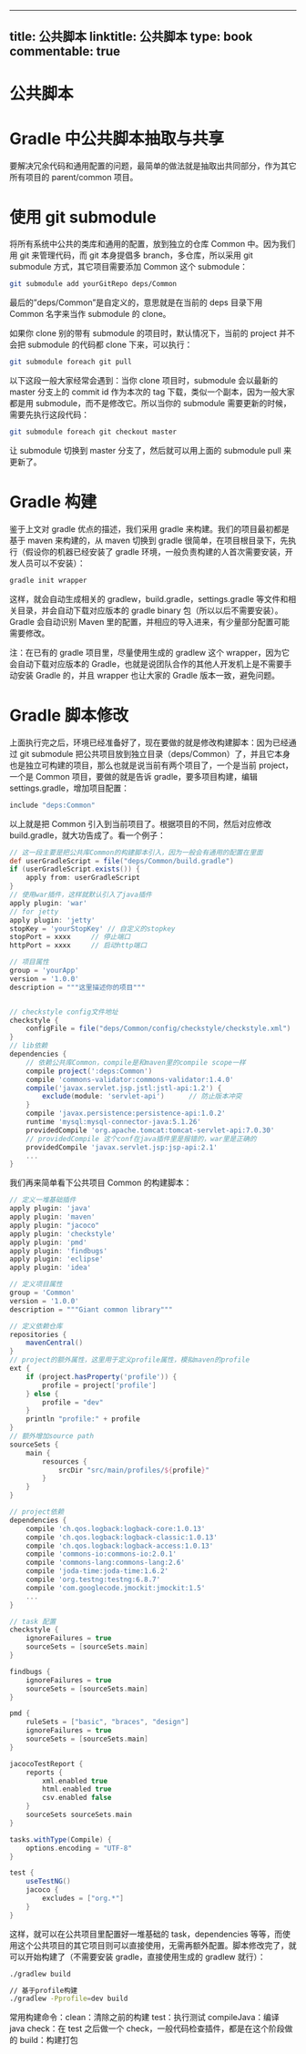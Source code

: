 
---
title: 公共脚本
linktitle: 公共脚本
type: book
commentable: true
---

# 公共脚本

# Gradle 中公共脚本抽取与共享

要解决冗余代码和通用配置的问题，最简单的做法就是抽取出共同部分，作为其它所有项目的 parent/common 项目。

# 使用 git submodule

将所有系统中公共的类库和通用的配置，放到独立的仓库 Common 中。因为我们用 git 来管理代码，而 git 本身提倡多 branch，多仓库，所以采用 git submodule 方式，其它项目需要添加 Common 这个 submodule：

```bash
git submodule add yourGitRepo deps/Common
```

最后的”deps/Common”是自定义的，意思就是在当前的 deps 目录下用 Common 名字来当作 submodule 的 clone。

如果你 clone 别的带有 submodule 的项目时，默认情况下，当前的 project 并不会把 submodule 的代码都 clone 下来，可以执行：

```bash
git submodule foreach git pull
```

以下这段一般大家经常会遇到：当你 clone 项目时，submodule 会以最新的 master 分支上的 commit id 作为本次的 tag 下载，类似一个副本，因为一般大家都是用 submodule，而不是修改它。所以当你的 submodule 需要更新的时候，需要先执行这段代码：

```bash
git submodule foreach git checkout master
```

让 submodule 切换到 master 分支了，然后就可以用上面的 submodule pull 来更新了。

# Gradle 构建

鉴于上文对 gradle 优点的描述，我们采用 gradle 来构建。我们的项目最初都是基于 maven 来构建的，从 maven 切换到 gradle 很简单，在项目根目录下，先执行（假设你的机器已经安装了 gradle 环境，一般负责构建的人首次需要安装，开发人员可以不安装）：

```bash
gradle init wrapper
```

这样，就会自动生成相关的 gradlew，build.gradle，settings.gradle 等文件和相关目录，并会自动下载对应版本的 gradle binary 包（所以以后不需要安装）。Gradle 会自动识别 Maven 里的配置，并相应的导入进来，有少量部分配置可能需要修改。

注：在已有的 gradle 项目里，尽量使用生成的 gradlew 这个 wrapper，因为它会自动下载对应版本的 Gradle，也就是说团队合作的其他人开发机上是不需要手动安装 Gradle 的，并且 wrapper 也让大家的 Gradle 版本一致，避免问题。

# Gradle 脚本修改

上面执行完之后，环境已经准备好了，现在要做的就是修改构建脚本：因为已经通过 git submodule 把公共项目放到独立目录（deps/Common）了，并且它本身也是独立可构建的项目，那么也就是说当前有两个项目了，一个是当前 project，一个是 Common 项目，要做的就是告诉 gradle，要多项目构建，编辑 settings.gradle，增加项目配置：

```bash
include "deps:Common"
```

以上就是把 Common 引入到当前项目了。根据项目的不同，然后对应修改 build.gradle，就大功告成了。看一个例子：

```groovy
// 这一段主要是把公共库Common的构建脚本引入，因为一般会有通用的配置在里面
def userGradleScript = file("deps/Common/build.gradle")
if (userGradleScript.exists()) {
    apply from: userGradleScript
}
// 使用war插件，这样就默认引入了java插件
apply plugin: 'war'
// for jetty
apply plugin: 'jetty'
stopKey = 'yourStopKey' // 自定义的stopkey
stopPort = xxxx     // 停止端口
httpPort = xxxx     // 启动http端口

// 项目属性
group = 'yourApp'
version = '1.0.0'
description = """这里描述你的项目"""


// checkstyle config文件地址
checkstyle {
    configFile = file("deps/Common/config/checkstyle/checkstyle.xml")
}
// lib依赖
dependencies {
    // 依赖公共库Common，compile是和maven里的compile scope一样
    compile project(':deps:Common')
    compile 'commons-validator:commons-validator:1.4.0'
    compile('javax.servlet.jsp.jstl:jstl-api:1.2') {
        exclude(module: 'servlet-api')      // 防止版本冲突
    }
    compile 'javax.persistence:persistence-api:1.0.2'
    runtime 'mysql:mysql-connector-java:5.1.26'
    providedCompile 'org.apache.tomcat:tomcat-servlet-api:7.0.30'
    // providedCompile 这个conf在java插件里是报错的，war里是正确的
    providedCompile 'javax.servlet.jsp:jsp-api:2.1'
    ...
}
```

我们再来简单看下公共项目 Common 的构建脚本：

```groovy
// 定义一堆基础插件
apply plugin: 'java'
apply plugin: 'maven'
apply plugin: "jacoco"
apply plugin: 'checkstyle'
apply plugin: 'pmd'
apply plugin: 'findbugs'
apply plugin: 'eclipse'
apply plugin: 'idea'

// 定义项目属性
group = 'Common'
version = '1.0.0'
description = """Giant common library"""

// 定义依赖仓库
repositories {
    mavenCentral()
}
// project的额外属性，这里用于定义profile属性，模拟maven的profile
ext {
    if (project.hasProperty('profile')) {
        profile = project['profile']
    } else {
        profile = "dev"
    }
    println "profile:" + profile
}
// 额外增加source path
sourceSets {
    main {
        resources {
            srcDir "src/main/profiles/${profile}"
        }
    }
}

// project依赖
dependencies {
    compile 'ch.qos.logback:logback-core:1.0.13'
    compile 'ch.qos.logback:logback-classic:1.0.13'
    compile 'ch.qos.logback:logback-access:1.0.13'
    compile 'commons-io:commons-io:2.0.1'
    compile 'commons-lang:commons-lang:2.6'
    compile 'joda-time:joda-time:1.6.2'
    compile 'org.testng:testng:6.8.7'
    compile 'com.googlecode.jmockit:jmockit:1.5'
    ...
}

// task 配置
checkstyle {
    ignoreFailures = true
    sourceSets = [sourceSets.main]
}

findbugs {
    ignoreFailures = true
    sourceSets = [sourceSets.main]
}

pmd {
    ruleSets = ["basic", "braces", "design"]
    ignoreFailures = true
    sourceSets = [sourceSets.main]
}

jacocoTestReport {
    reports {
        xml.enabled true
        html.enabled true
        csv.enabled false
    }
    sourceSets sourceSets.main
}

tasks.withType(Compile) {
    options.encoding = "UTF-8"
}

test {
    useTestNG()
    jacoco {
        excludes = ["org.*"]
    }
}
```

这样，就可以在公共项目里配置好一堆基础的 task，dependencies 等等，而使用这个公共项目的其它项目则可以直接使用，无需再额外配置。脚本修改完了，就可以开始构建了（不需要安装 gradle，直接使用生成的 gradlew 就行）：

```sh
./gradlew build

// 基于profile构建
./gradlew -Pprofile=dev build
```

常用构建命令：clean：清除之前的构建 test：执行测试 compileJava：编译 java check：在 test 之后做一个 check，一般代码检查插件，都是在这个阶段做的 build：构建打包

    